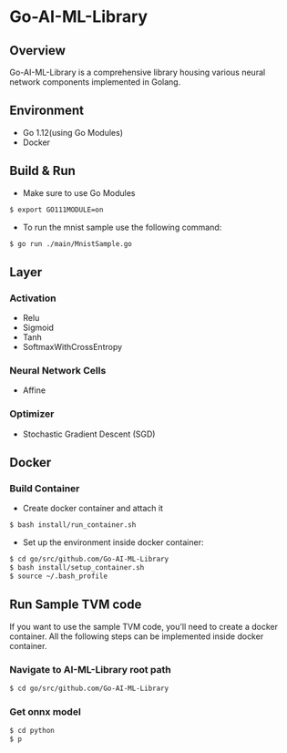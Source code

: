 # Go-AI-ML-Library

## Overview

Go-AI-ML-Library is a comprehensive library housing various neural network components implemented in Golang.

## Environment

* Go 1.12(using Go Modules)
* Docker

## Build & Run

* Make sure to use Go Modules

```bash
$ export GO111MODULE=on
```

* To run the mnist sample use the following command:

```bash
$ go run ./main/MnistSample.go
```
## Layer

### Activation

* Relu
* Sigmoid
* Tanh
* SoftmaxWithCrossEntropy

### Neural Network Cells

* Affine

### Optimizer

* Stochastic Gradient Descent (SGD)

## Docker

### Build Container

* Create docker container and attach it

```bash
$ bash install/run_container.sh
```

* Set up the environment inside docker container:

```bash
$ cd go/src/github.com/Go-AI-ML-Library
$ bash install/setup_container.sh
$ source ~/.bash_profile
```

## Run Sample TVM code

If you want to use the sample TVM code, you'll need to create a docker container.
All the following steps can be implemented inside docker container.

### Navigate to AI-ML-Library root path

```bash
$ cd go/src/github.com/Go-AI-ML-Library
```

### Get onnx model

```bash
$ cd python
$ p